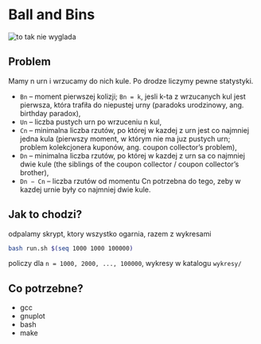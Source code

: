 # Ball and Bins

![to tak nie wyglada](https://jkogut.pl/assets/balls.png)

## Problem
Mamy n urn i wrzucamy do nich kule. Po drodze liczymy pewne statystyki.
* `Bn` – moment pierwszej kolizji; `Bn = k`, jesli k-ta z wrzucanych kul jest pierwsza, która trafiła do niepustej urny (paradoks urodzinowy, ang. birthday paradox),
* `Un` – liczba pustych urn po wrzuceniu n kul,
* `Cn` – minimalna liczba rzutów, po której w kazdej z urn jest co najmniej jedna kula (pierwszy moment, w którym nie ma juz pustych urn; problem kolekcjonera kuponów, ang. coupon collector’s problem),
* `Dn` – minimalna liczba rzutów, po której w kazdej z urn sa co najmniej dwie kule (the siblings of the coupon collector / coupon collector’s brother),
* `Dn − Cn` – liczba rzutów od momentu Cn potrzebna do tego, zeby w kazdej urnie były co najmniej dwie kule.

## Jak to chodzi?
odpalamy skrypt, ktory wszystko ogarnia, razem z wykresami
```bash
bash run.sh $(seq 1000 1000 100000)
```
policzy dla `n = 1000, 2000, ..., 100000`, wykresy w katalogu `wykresy/`

## Co potrzebne?
* gcc
* gnuplot
* bash
* make
